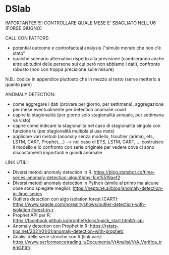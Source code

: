 # DSlab

IMPORTANTE!!!!!!! CONTROLLARE QUALE MESE E' SBAGLIATO NELL'U6 (FORSE GIUGNO)





CALL CON FATTORE:
* potential outcome e controfactual analysis ("simulo mondo che non c'è stato"
* qualche scenario alternativo rispetto alla previsione (cambieranno anche altre abitudini delle persone sui cui però non abbiamo i dati), confronto robusto (non con troppa precisione sulle misure)


N.B.: codice in appendice piuttosto che in mezzo al testo (serve metterlo a quanto pare)


ANOMALY DETECTION:

* come aggregare i dati (provare per giorno, per settimana), aggregazione per mese eventualmente per detection anomalie covid
* capire la stagionalità (per giorno solo stagionalità annuale, per settimana va visto)
* capire come indicare la stagionalità nel caso di stagionalità singola con funzione ts (per stagionalità multipla si usa msts)
* applicare vari metodi (anomaly senza modello, tsoutlier (arima), ets, LSTM, CART, Prophet,...) --> nel caso di ETS, LSTM, CART, ... costruisco il modello e lo confronto con serie originale per vedere dove ci sono discostamenti importanti e quindi anomalie



LINK UTILI:
* Diversi metodi anomaly detection in R: https://blog.statsbot.co/time-series-anomaly-detection-algorithms-1cef5519aef2
* Diversi metodi anomaly detection in Python (simile al primo ma alcune cose sono spiegate meglio): https://neptune.ai/blog/anomaly-detection-in-time-series
* Outliers detection con algo isolation forest (CART): https://www.kaggle.com/norealityshows/outlier-detection-with-isolation-forest-in-r
* Prophet API per R: https://facebook.github.io/prophet/docs/quick_start.html#r-api
* Anomaly detection con Prophet in R: https://rstats-tips.net/2021/01/01/anomaly-detection-with-prophet/
* Analisi delle serie storiche con R (link vari): https://www.performancetrading.it/Documents/VrAnalisi/VrA_Verifica_trend.htm
